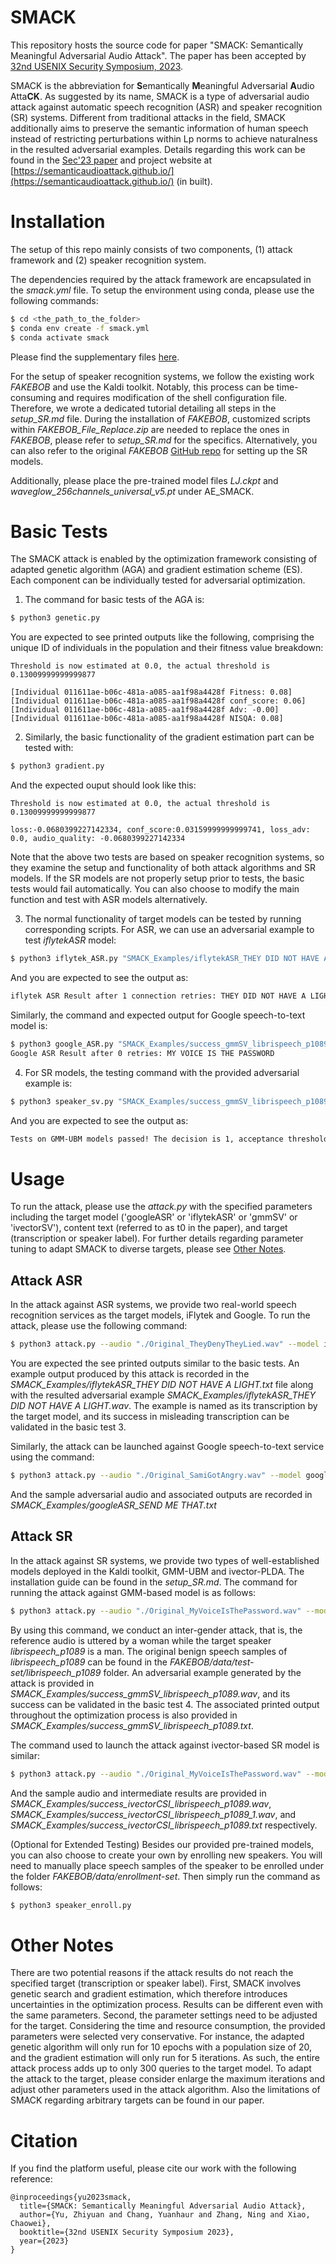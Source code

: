 # SMACK

This repository hosts the source code for paper "SMACK: Semantically Meaningful Adversarial Audio Attack". The paper has been accepted by [32nd USENIX Security Symposium, 2023](https://www.usenix.org/conference/usenixsecurity23).

SMACK is the abbreviation for **S**emantically **M**eaningful Adversarial **A**udio Atta**CK**. As suggested by its name, SMACK is a type of adversarial audio attack against automatic speech recognition (ASR) and speaker recognition (SR) systems. Different from traditional attacks in the field, SMACK additionally aims to preserve the semantic information of human speech instead of restricting perturbations within Lp norms to achieve naturalness in the resulted adversarial examples. Details regarding this work can be found in the [Sec'23 paper](https://www.usenix.org/system/files/sec23summer_371-yu_zhiyuan-prepub.pdf) and project website at [https://semanticaudioattack.github.io/](https://semanticaudioattack.github.io/) (in built).

# Installation

The setup of this repo mainly consists of two components, (1) attack framework and (2) speaker recognition system. 

The dependencies required by the attack framework are encapsulated in the *smack.yml* file. To setup the environment using conda, please use the following commands:
```sh
$ cd <the_path_to_the_folder>
$ conda env create -f smack.yml
$ conda activate smack
```

Please find the supplementary files [here](https://drive.google.com/file/d/1-kauJ8A6GzvM5BMznyIyryijhbrGh076/view?usp=drive_link).

For the setup of speaker recognition systems, we follow the existing work *FAKEBOB* and use the Kaldi toolkit. Notably, this process can be time-consuming and requires modification of the shell configuration file. Therefore, we wrote a dedicated tutorial detailing all steps in the *setup_SR.md* file. During the installation of *FAKEBOB*, customized scripts within *FAKEBOB_File_Replace.zip* are needed to replace the ones in *FAKEBOB*, please refer to *setup_SR.md* for the specifics. Alternatively, you can also refer to the original *FAKEBOB* [GitHub repo](https://github.com/FAKEBOB-adversarial-attack/FAKEBOB) for setting up the SR models. 

Additionally, please place the pre-trained model files *LJ.ckpt* and *waveglow_256channels_universal_v5.pt* under AE_SMACK. 

# Basic Tests

The SMACK attack is enabled by the optimization framework consisting of adapted genetic algorithm (AGA) and gradient estimation scheme (ES). Each component can be individually tested for adversarial optimization.

1. The command for basic tests of the AGA is:
```sh
$ python3 genetic.py 
```

You are expected to see printed outputs like the following, comprising the unique ID of individuals in the population and their fitness value breakdown:
```
Threshold is now estimated at 0.0, the actual threshold is 0.13009999999999877 

[Individual 011611ae-b06c-481a-a085-aa1f98a4428f Fitness: 0.08]
[Individual 011611ae-b06c-481a-a085-aa1f98a4428f conf_score: 0.06]
[Individual 011611ae-b06c-481a-a085-aa1f98a4428f Adv: -0.00]
[Individual 011611ae-b06c-481a-a085-aa1f98a4428f NISQA: 0.08]
```

2. Similarly, the basic functionality of the gradient estimation part can be tested with:
```sh
$ python3 gradient.py
```
And the expected ouput should look like this:
```
Threshold is now estimated at 0.0, the actual threshold is 0.13009999999999877 

loss:-0.0680399227142334, conf_score:0.03159999999999741, loss_adv: 0.0, audio_quality: -0.0680399227142334
```

Note that the above two tests are based on speaker recognition systems, so they examine the setup and functionality of both attack algorithms and SR models. If the SR models are not properly setup prior to tests, the basic tests would fail automatically. You can also choose to modify the main function and test with ASR models alternatively.

3. The normal functionality of target models can be tested by running corresponding scripts. For ASR, we can use an adversarial example to test *iflytekASR* model:
```sh
$ python3 iflytek_ASR.py "SMACK_Examples/iflytekASR_THEY DID NOT HAVE A LIGHT.wav"
```
And you are expected to see the output as:
```sh
iflytek ASR Result after 1 connection retries: THEY DID NOT HAVE A LIGHT
```
Similarly, the command and expected output for Google speech-to-text model is:
```sh 
$ python3 google_ASR.py "SMACK_Examples/success_gmmSV_librispeech_p1089.wav"
Google ASR Result after 0 retries: MY VOICE IS THE PASSWORD
```

4. For SR models, the testing command with the provided adversarial example is:
```sh
$ python3 speaker_sv.py "SMACK_Examples/success_gmmSV_librispeech_p1089.wav" gmmSV librispeech_p1089
```
And you are expected to see the output as:
```sh
Tests on GMM-UBM models passed! The decision is 1, acceptance threshold is 0.13009999999999877, and score is 0.16089999999999804.
```

# Usage

To run the attack, please use the *attack.py* with the specified parameters including the target model ('googleASR' or 'iflytekASR' or 'gmmSV' or 'ivectorSV'), content text (referred to as t0 in the paper), and target (transcription or speaker label). For further details regarding parameter tuning to adapt SMACK to diverse targets, please see [Other Notes](#other-notes).

## Attack ASR

In the attack against ASR systems, we provide two real-world speech recognition services as the target models, iFlytek and Google. To run the attack, please use the following command:
```sh
$ python3 attack.py --audio "./Original_TheyDenyTheyLied.wav" --model iflytekASR --content "They deny they lied" --target "They did not have a light"
```

You are expected the see printed outputs similar to the basic tests. An example output produced by this attack is recorded in the *SMACK_Examples/iflytekASR_THEY DID NOT HAVE A LIGHT.txt* file along with the resulted adversarial example *SMACK_Examples/iflytekASR_THEY DID NOT HAVE A LIGHT.wav*. The example is named as its transcription by the target model, and its success in misleading transcription can be validated in the basic test 3. 

Similarly, the attack can be launched against Google speech-to-text service using the command:
```sh
$ python3 attack.py --audio "./Original_SamiGotAngry.wav" --model googleASR --content "Sami got angry" --target "Send me that"
```
And the sample adversarial audio and associated outputs are recorded in *SMACK_Examples/googleASR_SEND ME THAT.txt*

## Attack SR

In the attack against SR systems, we provide two types of well-established models deployed in the Kaldi toolkit, GMM-UBM and ivector-PLDA. The installation guide can be found in the *setup_SR.md*. The command for running the attack against GMM-based model is as follows:
```sh
$ python3 attack.py --audio "./Original_MyVoiceIsThePassword.wav" --model gmmSV --content "My voice is the password" --target librispeech_p1089
```

By using this command, we conduct an inter-gender attack, that is, the reference audio is uttered by a woman while the target speaker *librispeech_p1089* is a man. The original benign speech samples of *librispeech_p1089* can be found in the *FAKEBOB/data/test-set/librispeech_p1089* folder. An adversarial example generated by the attack is provided in *SMACK_Examples/success_gmmSV_librispeech_p1089.wav*, and its success can be validated in the basic test 4. The associated printed output throughout the optimization process is also provided in *SMACK_Examples/success_gmmSV_librispeech_p1089.txt*.

The command used to launch the attack against ivector-based SR model is similar:
```sh
$ python3 attack.py --audio "./Original_MyVoiceIsThePassword.wav" --model ivectorCSI --content "My voice is the password" --target librispeech_p1089
```
And the sample audio and intermediate results are provided in *SMACK_Examples/success_ivectorCSI_librispeech_p1089.wav*, *SMACK_Examples/success_ivectorCSI_librispeech_p1089_1.wav*, and *SMACK_Examples/success_ivectorCSI_librispeech_p1089.txt* respectively.

(Optional for Extended Testing) Besides our provided pre-trained models, you can also choose to create your own by enrolling new speakers. You will need to manually place speech samples of the speaker to be enrolled under the folder *FAKEBOB/data/enrollment-set*. Then simply run the command as follows:
```sh
$ python3 speaker_enroll.py
```

# Other Notes

There are two potential reasons if the attack results do not reach the specified target (transcription or speaker label). First, SMACK involves genetic search and gradient estimation, which therefore introduces uncertainties in the optimization process. Results can be different even with the same parameters. Second, the parameter settings need to be adjusted for the target. Considering the time and resource consumption, the provided parameters were selected very conservative. For instance, the adapted genetic algorithm will only run for 10 epochs with a population size of 20, and the gradient estimation will only run for 5 iterations. As such, the entire attack process adds up to only 300 queries to the target model. To adapt the attack to the target, please consider enlarge the maximum iterations and adjust other parameters used in the attack algorithm. Also the limitations of SMACK regarding arbitrary targets can be found in our paper.

# Citation

If you find the platform useful, please cite our work with the following reference:
```
@inproceedings{yu2023smack,
  title={SMACK: Semantically Meaningful Adversarial Audio Attack},
  author={Yu, Zhiyuan and Chang, Yuanhaur and Zhang, Ning and Xiao, Chaowei},
  booktitle={32nd USENIX Security Symposium 2023},
  year={2023}
}
```